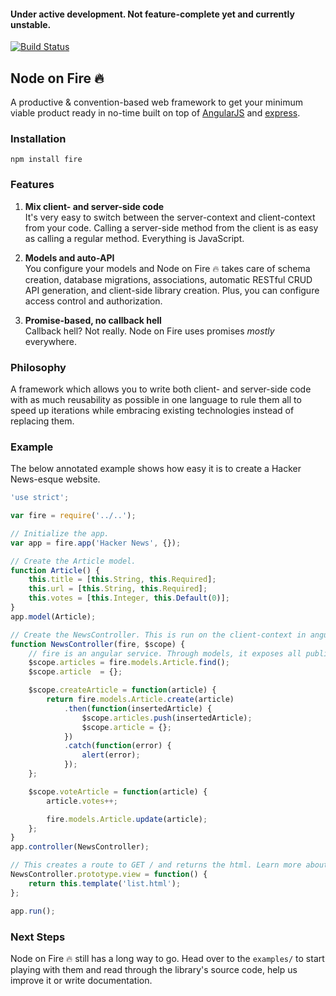 #### Under active development. Not feature-complete yet and currently unstable.

[![Build Status](https://travis-ci.org/martijndeh/fire.svg?branch=master)](https://travis-ci.org/martijndeh/fire)
## Node on Fire :fire:
A productive & convention-based web framework to get your minimum viable product ready in no-time built on top of [AngularJS](https://angularjs.org/) and [express](http://expressjs.com/).

### Installation
```
npm install fire
```

### Features

1.  **Mix client- and server-side code**  
	It's very easy to switch between the server-context and client-context from your code. Calling a server-side method from the client is as easy as calling a regular method. Everything is JavaScript.

2. **Models and auto-API**  
	You configure your models and Node on Fire :fire: takes care of schema creation, database migrations, associations, automatic RESTful CRUD API generation, and client-side library creation. Plus, you can configure access control and authorization.

4. **Promise-based, no callback hell**  
	Callback hell? Not really. Node on Fire uses promises *mostly* everywhere.

### Philosophy

A framework which allows you to write both client- and server-side code with as much reusability as possible in one language to rule them all to speed up iterations while embracing existing technologies instead of replacing them.

### Example

The below annotated example shows how easy it is to create a Hacker News-esque website.

```js
'use strict';

var fire = require('../..');

// Initialize the app.
var app = fire.app('Hacker News', {});

// Create the Article model.
function Article() {
	this.title = [this.String, this.Required];
	this.url = [this.String, this.Required];
	this.votes = [this.Integer, this.Default(0)];
}
app.model(Article);

// Create the NewsController. This is run on the client-context in angular.
function NewsController(fire, $scope) {
	// fire is an angular service. Through models, it exposes all public models from the server-context to the client-context. Under the hood, a RESTful API is generate on the server-context, which the client-context queries to create, read, update and delete models.
	$scope.articles = fire.models.Article.find();
	$scope.article	= {};

	$scope.createArticle = function(article) {
		return fire.models.Article.create(article)
			.then(function(insertedArticle) {
				$scope.articles.push(insertedArticle);
				$scope.article = {};
			})
			.catch(function(error) {
				alert(error);
			});
	};

	$scope.voteArticle = function(article) {
		article.votes++;

		fire.models.Article.update(article);
	};
}
app.controller(NewsController);

// This creates a route to GET / and returns the html. Learn more about [creating routes](https://github.com/martijndeh/fire/wiki/Routes).
NewsController.prototype.view = function() {
	return this.template('list.html');
};

app.run();
```

### Next Steps

Node on Fire :fire: still has a long way to go. Head over to the `examples/` to start playing with them and read through the library's source code, help us improve it or write documentation.

